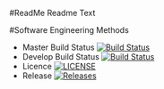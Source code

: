 #ReadMe
Readme Text

#Software Engineering Methods

- Master Build Status [![Build Status](https://travis-ci.org/iainmclachlan/sem.svg?branch=master)](https://travis-ci.org/iainmclachlan/sem)
- Develop Build Status [![Build Status](https://travis-ci.org/iainmclachlan/sem.svg?branch=master)](https://travis-ci.org/iainmclachlan/sem)
- Licence [![LICENSE](https://img.shields.io/github/license/iainmclachlan/sem.svg?style=flat-square)](https://github.com/iainmclachlan/sem/blob/master/LICENSE)
- Release [![Releases](https://img.shields.io/github/release/iainmclachlan/sem/all.svg?style=flat-square)](https://github.com/iainmclachlan/sem/releases)



